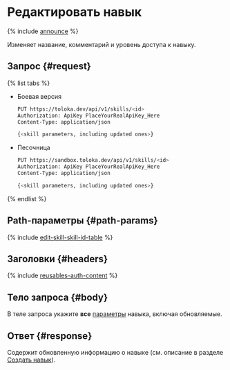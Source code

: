 # Редактировать навык

{% include [announce](../_includes/announce.md) %}

Изменяет название, комментарий и уровень доступа к навыку.

## Запрос {#request}

{% list tabs %}

- Боевая версия

    ```bash
    PUT https://toloka.dev/api/v1/skills/<id>
    Authorization: ApiKey PlaceYourRealApiKey_Here
    Content-Type: application/json

    {<skill parameters, including updated ones>}
    ```

- Песочница

    ```bash
    PUT https://sandbox.toloka.dev/api/v1/skills/<id>
    Authorization: ApiKey PlaceYourRealApiKey_Here
    Content-Type: application/json

    {<skill parameters, including updated ones>}
    ```

{% endlist %}

## Path-параметры {#path-params}

{% include [edit-skill-skill-id-table](../_includes/concepts/edit-skill/id-edit-skill/skill-id-table.md) %}

## Заголовки {#headers}

{% include [reusables-auth-content](../_includes/reusables/id-reusables/auth-content.md) %}

## Тело запроса {#body}

В теле запроса укажите **все** [параметры](create-skill.md#body) навыка, включая обновляемые.

## Ответ {#response}

Содержит обновленную информацию о навыке (см. описание в разделе [Создать навык](create-skill.md#response)).